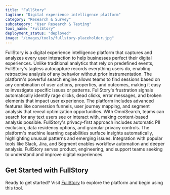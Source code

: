 ```yaml
---
title: "FullStory"
tagline: "Digital experience intelligence platform"
category: "Research & Survey"
subcategory: "User Research & Testing"
tool_name: "FullStory"
deployment_status: "deployed"
image: "/images/tools/fullstory-placeholder.jpg"
---
```

FullStory is a digital experience intelligence platform that captures and analyzes every user interaction to help businesses perfect their digital experiences. Unlike traditional analytics that rely on predefined events, FullStory's tagless autocapture records everything users do, enabling retroactive analysis of any behavior without prior instrumentation. The platform's powerful search engine allows teams to find sessions based on any combination of user actions, properties, and outcomes, making it easy to investigate specific issues or patterns. FullStory's frustration signals automatically identify rage clicks, dead clicks, error messages, and broken elements that impact user experience. The platform includes advanced features like conversion funnels, user journey mapping, and segment analysis that reveal optimization opportunities. With OmniSearch, teams can search for any text users see or interact with, making content-based analysis possible. FullStory's privacy-first approach includes automatic PII exclusion, data residency options, and granular privacy controls. The platform's machine learning capabilities surface insights automatically, highlighting unusual patterns and emerging issues. Integration with popular tools like Slack, Jira, and Segment enables workflow automation and deeper analysis. FullStory serves product, engineering, and support teams seeking to understand and improve digital experiences.
## Get Started with FullStory

Ready to get started? Visit [FullStory](https://fullstory.com) to explore the platform and begin using this tool.
